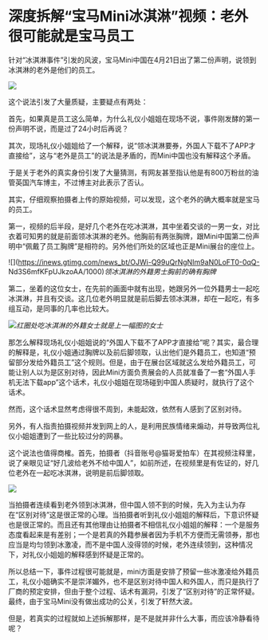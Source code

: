 # 深度拆解“宝马Mini冰淇淋”视频：老外很可能就是宝马员工

针对“冰淇淋事件”引发的风波，宝马Mini中国在4月21日出了第二份声明，说领到冰淇淋的老外是他们的员工。

![](https://inews.gtimg.com/news_bt/ORdMzukYtmzhvFSH2UPMH_ozerDqqcGXs1AYMfYVSWaCEAA/1000)

这个说法引发了大量质疑，主要疑点有两处：

首先，如果真是员工这么简单，为什么礼仪小姐姐在现场不说，事件刚发酵的第一份声明不说，而是过了24小时后再说？

其次，现场礼仪小姐姐给了一个解释，说“领冰淇淋要券，外国人下载不了APP才直接给”，这与“老外是员工”的说法是矛盾的，而Mini中国也没有解释这个矛盾。

于是关于老外的真实身份引发了大量猜测，有网友甚至指认他是有800万粉丝的油管英国汽车博主，不过博主对此表示了否认。

其实，仔细观察拍摄者上传的原始视频，可以发现，这个老外的确大概率就是宝马的员工。

第一，视频的后半段，是好几个老外在吃冰淇淋，其中坐着交谈的一男一女，对比衣着可知男的就是前面领冰淇淋的老外。他胸前有两张胸牌，跟Mini中国第二份声明中“佩戴了员工胸牌”是相符的。另外他们所处的区域也正是Mini展台的座位上。

![](https://inews.gtimg.com/news_bt/OJWi-Q99uQrNgNIm9aN0LoFT0-0qQ-
Nd3S6mfKFpUJkzoAA/1000)_领冰淇淋的外籍男士胸前的确有胸牌_

第二，坐着的这位女士，在先前的画面中就有出现，她跟另外一位外籍男士一起吃冰淇淋，并且有交谈。这几位老外明显就是前后脚去领冰淇淋，却在一起吃，有多组互动，是同事的几率也比较大。

![](https://inews.gtimg.com/news_bt/Ovv7uiY6UHv3dJmrt5P43omeXaifHzcSBDK5-E7_y_HkwAA/1000)_红圈处吃冰淇淋的外籍女士就是上一幅图的女士_

那怎么解释现场礼仪小姐姐说的“外国人下载不了APP才直接给”呢？其实，最合理的解释是，礼仪小姐通过胸牌以及前后脚领取，认出他们是外籍员工，也知道“预留部分发给外籍员工”这个规则。但是，由于在展台区域就这么发给外籍员工，可能让别人以为是区别对待，因此Mini方面负责展会的人员就准备了一套“外国人手机无法下载app”这个话术，礼仪小姐姐在现场碰到中国人质疑时，就执行了这个话术。

然而，这个话术显然考虑得很不周到，未能起效，依然有人感到了区别对待。

另外，有人指责拍摄视频并发到网上的人，是利用民族情绪来煽动，并导致两位礼仪小姐姐遭到了一些比较过分的网暴。

这个说法也值得商榷。首先，拍摄者（抖音账号@猫哥爱拍车）在其视频注释里，说了亲眼见证“好几波给老外不给中国人”，如前所述，在视频里是有佐证的，好几位老外在一起吃冰淇淋，说明是前后脚领取。

![](https://inews.gtimg.com/news_bt/OJ1V0dX07dR2NmPoKa4a6Sj-b2g5o1dwbMhXtuSTAQcUkAA/1000)

当拍摄者连续看到老外领到冰淇淋，但中国人领不到的时候，先入为主认为存在“区别对待”这是很正常的心理。当拍摄者听到礼仪小姐姐的解释后，下意识怀疑也是很正常的。而且还有其他理由让拍摄者不相信礼仪小姐姐的解释：一个是服务态度看起来是有差别；一个是若真的外籍参展者因为手机不方便而无需领券，那也应当是均匀领到冰激凌，而不是中国人没得领的时候，老外连续领到，这种情况下，对礼仪小姐姐的解释感到怀疑是正常的。

所以总结一下，事件过程很可能就是，mini方面是安排了预留一些冰激凌给外籍员工，礼仪小姐确实不是崇洋媚外，也不是区别对待中国人和外国人，而只是执行了厂商的预定安排，但由于整个过程、话术有漏洞，引发了“区别对待”的正常怀疑。最终，由于宝马Mini没有做出成功的公关，引发了轩然大波。

但是，若真实的过程就如上述拆解那样，是不是就并非什么大事，而应该冷静看待呢？

